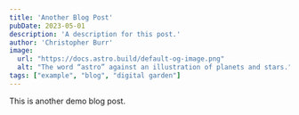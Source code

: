 ```yaml
---
title: 'Another Blog Post'
pubDate: 2023-05-01
description: 'A description for this post.'
author: 'Christopher Burr'
image: 
  url: "https://docs.astro.build/default-og-image.png"
  alt: "The word “astro” against an illustration of planets and stars."
tags: ["example", "blog", "digital garden"]
---
```


This is another demo blog post.
